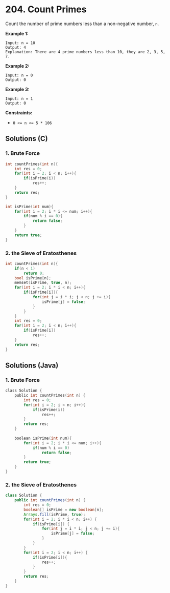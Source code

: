 # 204. Count Primes

Count the number of prime numbers less than a non-negative number, `n`.

**Example 1:**

```
Input: n = 10
Output: 4
Explanation: There are 4 prime numbers less than 10, they are 2, 3, 5, 7.
```

**Example 2:**

```
Input: n = 0
Output: 0
```

**Example 3:**

```
Input: n = 1
Output: 0
```

 

**Constraints:**

- `0 <= n <= 5 * 106`



## Solutions (C)

### 1. Brute Force


```c
int countPrimes(int n){
    int res = 0;
    for(int i = 2; i < n; i++){
        if(isPrime(i))
            res++;
    }
    return res;
}

int isPrime(int num){
    for(int i = 2; i * i <= num; i++){
        if(num % i == 0){
            return false;
        }
    }
    return true;
}
```

### 2. the Sieve of Eratosthenes

```c
int countPrimes(int n){
    if(n < 1)
        return 0;
    bool isPrime[n];
    memset(isPrime, true, n);
    for(int i = 2; i * i < n; i++){
        if(isPrime[i]){
            for(int j = i * i; j < n; j += i){
                isPrime[j] = false;
            }
        }
    }
    int res = 0;
    for(int i = 2; i < n; i++){
        if(isPrime[i])
            res++;
    }
    return res;
}
```



## Solutions (Java)

### 1. Brute Force

```c
class Solution {
    public int countPrimes(int n) {
        int res = 0;
        for(int i = 2; i < n; i++){
            if(isPrime(i))
                res++;
        }
        return res;
    }
    
    boolean isPrime(int num){
        for(int i = 2; i * i <= num; i++){
            if(num % i == 0)
                return false;
        }
        return true;
    }
}
```

### 2. the Sieve of Eratosthenes

```java
class Solution {
    public int countPrimes(int n) {
        int res = 0;
        boolean[] isPrime = new boolean[n];
        Arrays.fill(isPrime, true);
        for(int i = 2; i * i < n; i++) {
            if(isPrime[i]) {
                for(int j = i * i; j < n; j += i){
                    isPrime[j] = false;
                }
            }
        }
        for(int i = 2; i < n; i++) {
            if(isPrime[i]){
                res++;
            }
        }
        return res;
    }
}
```

